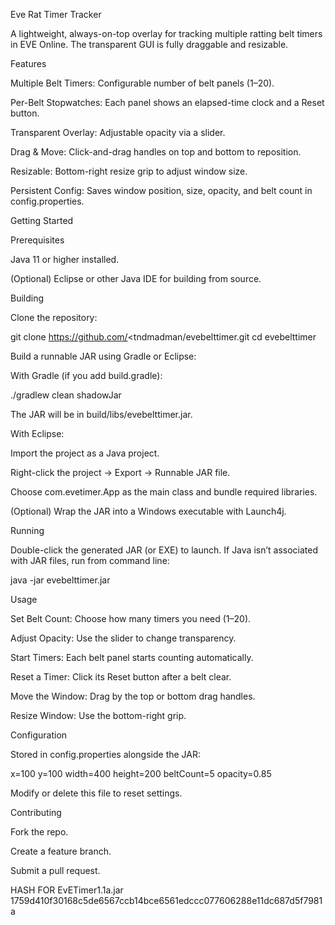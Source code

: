 Eve Rat Timer Tracker

A lightweight, always-on-top overlay for tracking multiple ratting belt timers in EVE Online. The transparent GUI is fully draggable and resizable.

Features

Multiple Belt Timers: Configurable number of belt panels (1–20).

Per-Belt Stopwatches: Each panel shows an elapsed-time clock and a Reset button.

Transparent Overlay: Adjustable opacity via a slider.

Drag & Move: Click-and-drag handles on top and bottom to reposition.

Resizable: Bottom-right resize grip to adjust window size.

Persistent Config: Saves window position, size, opacity, and belt count in config.properties.



Getting Started

Prerequisites

Java 11 or higher installed.

(Optional) Eclipse or other Java IDE for building from source.

Building

Clone the repository:

git clone https://github.com/<tndmadman/evebelttimer.git
cd evebelttimer

Build a runnable JAR using Gradle or Eclipse:

With Gradle (if you add build.gradle):

./gradlew clean shadowJar

The JAR will be in build/libs/evebelttimer.jar.

With Eclipse:

Import the project as a Java project.

Right-click the project → Export → Runnable JAR file.

Choose com.evetimer.App as the main class and bundle required libraries.

(Optional) Wrap the JAR into a Windows executable with Launch4j.

Running

Double-click the generated JAR (or EXE) to launch. If Java isn’t associated with JAR files, run from command line:

java -jar evebelttimer.jar

Usage

Set Belt Count: Choose how many timers you need (1–20).

Adjust Opacity: Use the slider to change transparency.

Start Timers: Each belt panel starts counting automatically.

Reset a Timer: Click its Reset button after a belt clear.

Move the Window: Drag by the top or bottom drag handles.

Resize Window: Use the bottom-right grip.

Configuration

Stored in config.properties alongside the JAR:

x=100
y=100
width=400
height=200
beltCount=5
opacity=0.85

Modify or delete this file to reset settings.

Contributing

Fork the repo.

Create a feature branch.

Submit a pull request.

HASH FOR EvETimer1.1a.jar 1759d410f30168c5de6567ccb14bce6561edccc077606288e11dc687d5f7981a